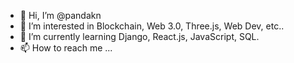 - 👋 Hi, I’m @pandakn
- 👀 I’m interested in Blockchain, Web 3.0, Three.js, Web Dev, etc..
- 🌱 I’m currently learning Django, React.js, JavaScript, SQL.
- 📫 How to reach me ...

<!---
pandakn/pandakn is a ✨ special ✨ repository because its `README.md` (this file) appears on your GitHub profile.
You can click the Preview link to take a look at your changes.
--->
